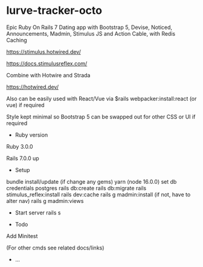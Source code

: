 # lurve-tracker-octo

Epic Ruby On Rails 7 Dating app with Bootstrap 5, Devise, Noticed, Announcements, Madmin, Stimulus JS and Action Cable, with Redis Caching

https://stimulus.hotwired.dev/

https://docs.stimulusreflex.com/

Combine with Hotwire and Strada

https://hotwired.dev/

Also can be easily used with React/Vue via $rails webpacker:install:react (or vue) if required

Style kept minimal so Bootstrap 5 can be swapped out for other CSS or UI if required

* Ruby version

Ruby 3.0.0

Rails 7.0.0 up

* Setup

 bundle install/update (if change any gems)
 yarn  (node 16.0.0)
set db credentials postgres
 rails db:create
 rails db:migrate
 rails stimulus_reflex:install
 rails dev:cache
 rails g madmin:install  (if not, have to alter nav)
 rails g madmin:views

* Start server
 rails s

* Todo

Add Minitest

(For other cmds see  related docs/links)



* ...
